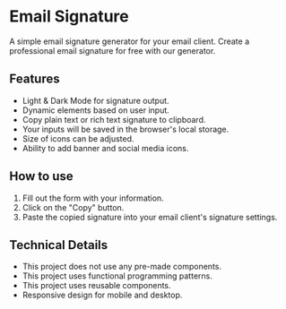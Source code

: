 # Email Signature

A simple email signature generator for your email client. Create a professional email signature for free with our generator.

## Features

- Light & Dark Mode for signature output.
- Dynamic elements based on user input.
- Copy plain text or rich text signature to clipboard.
- Your inputs will be saved in the browser's local storage.
- Size of icons can be adjusted.
- Ability to add banner and social media icons.

## How to use

1. Fill out the form with your information.
2. Click on the "Copy" button.
3. Paste the copied signature into your email client's signature settings.

## Technical Details

- This project does not use any pre-made components.
- This project uses functional programming patterns.
- This project uses reusable components.
- Responsive design for mobile and desktop.
